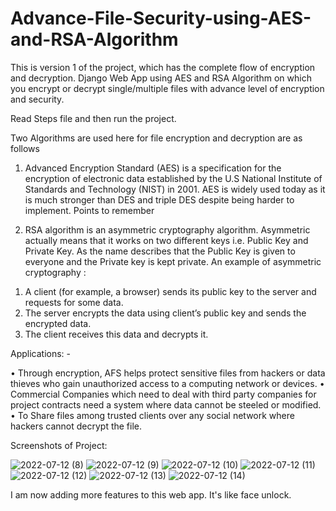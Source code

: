 # Advance-File-Security-using-AES-and-RSA-Algorithm
This is version 1 of the project, which has the complete flow of encryption and decryption.
Django Web App using AES and RSA Algorithm on which you encrypt or decrypt single/multiple files with advance level of encryption and security.

Read Steps file and then run the project.

Two Algorithms are used here for file encryption and decryption are as follows 

1) Advanced Encryption Standard (AES) is a specification for the encryption of electronic data established by the U.S National Institute of Standards and Technology (NIST) in 2001. AES is widely used today as it is much stronger than DES and triple DES despite being harder to implement.
Points to remember

2) RSA algorithm is an asymmetric cryptography algorithm. Asymmetric actually means that it works on two different keys i.e. Public Key and Private Key. As the name describes that the Public Key is given to everyone and the Private key is kept private.
An example of asymmetric cryptography :
1.	A client (for example, a browser) sends its public key to the server and requests for some data.
2.	The server encrypts the data using client’s public key and sends the encrypted data.
3.	The client receives this data and decrypts it.

Applications: -

•	Through encryption, AFS helps protect sensitive files from hackers or data thieves who gain unauthorized access to a computing network or devices.
•	Commercial Companies which need to deal with third party companies for project contracts need a system where data cannot be steeled or modified.
•	To Share files among trusted clients over any social network where hackers cannot decrypt the file.
  

Screenshots of Project:


![2022-07-12 (8)](https://user-images.githubusercontent.com/63675385/178553537-92a29bb7-ec44-487c-a0e2-69320cee9e4a.png)
![2022-07-12 (9)](https://user-images.githubusercontent.com/63675385/178553548-2f4432da-b7d2-4794-9413-783338ffb898.png)
![2022-07-12 (10)](https://user-images.githubusercontent.com/63675385/178553551-c52c96c5-d424-4b2d-a3e8-300f216f2e50.png)
![2022-07-12 (11)](https://user-images.githubusercontent.com/63675385/178553560-7e7baf81-2947-4365-b87c-2516468f48b5.png)
![2022-07-12 (12)](https://user-images.githubusercontent.com/63675385/178553564-1e85e3b9-0976-45b1-a96a-699f2b30d7e6.png)
![2022-07-12 (13)](https://user-images.githubusercontent.com/63675385/178553566-4a90387f-15fb-47d3-8645-3fd99fc8c767.png)
![2022-07-12 (14)](https://user-images.githubusercontent.com/63675385/178553571-d578c17a-7435-4659-a66d-820700e0ce98.png)


I am now adding more features to this web app. It's like face unlock.
